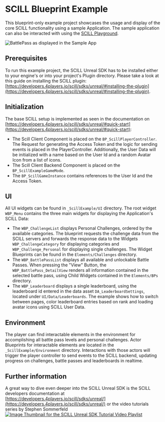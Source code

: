 # SCILL Blueprint Example

This blueprint-only example project showcases the usage and display of the core SCILL functionality using a sample Application. The sample application can also be interacted with using the [SCILL Playground](https://playground.scillgame.com/). 

![BattlePass as displayed in the Sample App](Documentation/BattlePass.png)

## Prerequisites

To run this example project, the SCILL Unreal SDK has to be installed either to your engine's or into your project's Plugin directory. Please take a look at this guide on installing the SCILL plugin: [https://developers.4players.io/scill/sdks/unreal/#installing-the-plugin](https://developers.4players.io/scill/sdks/unreal/#installing-the-plugin).

## Initialization

The base SCILL setup is implemented as seen in the documentation on [https://developers.4players.io/scill/sdks/unreal/#quick-start](https://developers.4players.io/scill/sdks/unreal/#quick-start):

- The Scill Client Component is placed on the ```BP_ScillPlayerController```. The Request for generating the Access Token and the logic for sending events is placed in the PlayerController. Additionally, the User Data will be initialized with a name based on the User Id and a random Avatar Icon from a list of icons.
- The Scill Client Backend Component is placed on the ```BP_ScillExampleGameMode```.
- The ```BP_ScillGameInstance``` contains references to the User Id and the Access Token.

## UI
All UI widgets can be found in ```_ScillExample/UI``` directory.
The root widget ```WBP_Menu``` contains the three main widgets for displaying the Application's
SCILL Data:
- The ```WBP_ChallengeList``` displays Personal Challenges, ordered by the available categories. The blueprint requests
the challenge data from the SCILL servers and forwards the response data to the Widgets ```WBP_ChallengeCategory``` for displaying categories and ```WBP_Challenge_Personal``` for displaying single challenges. The Widget Blueprints can be found in the ```Elements/Challenges``` directory.
- The ```WBP_BattlePassList``` displays all available and unlockable Battle Passes. When pressing the "View" Button, the ```WBP_BattlePass_DetailView``` renders all information contained in the selected battle pass, using Child Widgets contained in the ```Elements/BPs``` directory.
- The ```WBP_Leaderboard``` displays a single leaderboard, using the leaderboard id entered in the data asset ```DA_LeaderboardSettings```, located under ```UI/Data/Leaderboards```.
The example shows how to switch between pages, color leaderboard entries based on rank and loading avatar icons using SCILL User Data. 

## Environment

The player can find interactable elements in the environment for accomplishing all battle pass levels and personal challenges. Actor Blueprints for interactable elements are located in the ```_ScillExample/Environment``` directory. 
Interactions with those actors will trigger the player controller to send events to the SCILL backend, updating progress on challenges, battle passes and leaderboards in realtime.

## Further information

A great way to dive even deeper into the SCILL Unreal SDK is the SCILL developers documentation at [https://developers.4players.io/scill/sdks/unreal/](https://developers.4players.io/scill/sdks/unreal/) or the video tutorials series by Stephen Sommerfeld [![Image Thumbnail for the SCILL Unreal SDK Tutorial Video Playlist](https://img.youtube.com/vi/6oLQEylIhMg/0.jpg)](https://www.youtube.com/watch?v=6oLQEylIhMg&list=PL6Hjbq3t2BfYm7Z51Pi5HkK2Z1n042dWK)